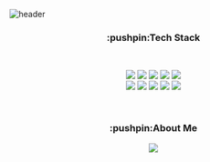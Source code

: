 ![header](https://capsule-render.vercel.app/api?text=SUBIN%20OH&type=wave&height=300&color=b590ce&animation=fadeIn&fontColor=FFF&fontSize=60&fontAlignY=40)

<h3 align="center">:pushpin:Tech Stack</h3>
<br/>
<p align="center">
  <img src="https://img.shields.io/badge/Java-007396?style=flat-square&logo=Java&logoColor=white"/>
  <img src="https://img.shields.io/badge/JavaScript-F7DF1E?style=flat-square&logo=JavaScript&logoColor=white"/>
  <img src="https://img.shields.io/badge/Python-3766AB?style=flat-square&logo=Python&logoColor=white"/>
  <img src="https://img.shields.io/badge/HTML5-E34F26?style=flat-square&logo=HTML5&logoColor=white"/>
  <img src="https://img.shields.io/badge/CSS3-1572B6?style=flat-square&logo=CSS3&logoColor=white"/><br/>
  <img src="https://img.shields.io/badge/C_Languege-0067A3?style=flat-square&logo=C&logoColor=white"/>
  <img src="https://img.shields.io/badge/Spring-6DB33F?style=flat-square&logo=Spring&logoColor=white"/>
  <img src="https://img.shields.io/badge/MySQL-4479A1?style=flat-square&logo=MySQL&logoColor=white"/>
  <img src="https://img.shields.io/badge/Oracle_DB-F80000?style=flat-square&logo=Oracle&logoColor=white"/>
  <img src="https://img.shields.io/badge/Git-181717?style=flat-square&logo=Git&logoColor=white"/>
</p>
<br/>
<h3 align="center">:pushpin:About Me</h3>
<p align="center">
<a href="https://ohsoou.tistory.com/"><img src="https://img.shields.io/badge/Tech_Blog-181717?style=flat-square&logo=GitHub&logoColor=white&link=https://ohsoou.tistory.com/"/></a>
</p>
